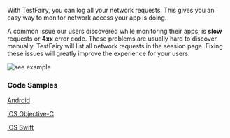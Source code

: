 With TestFairy, you can log all your network requests. This gives you an easy way to monitor network access your app is doing.

A common issue our users discovered while monitoring their apps, is **slow** requests or **4xx** error code. These problems are usually hard to discover manually. TestFairy will list all network requests in the session page. Fixing these issues will greatly improve the experience for your users.

![see example](https://raw.githubusercontent.com/testfairy/docs/master/img/app/logHttp.png)

### Code Samples

[Android](https://docs.testfairy.com/SDK/Network_Logging.html#android) 

[iOS Objective-C](https://docs.testfairy.com/SDK/Network_Logging.html#ios-objc) 

[iOS Swift](https://docs.testfairy.com/SDK/Network_Logging.html#ios-swift) 
